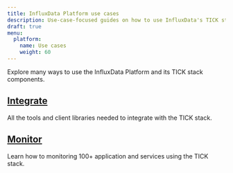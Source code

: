 ```yaml
---
title: InfluxData Platform use cases
description: Use-case-focused guides on how to use InfluxData's TICK stack to accomplish different tasks. 
draft: true
menu:
  platform:
    name: Use cases
    weight: 60
---
```


Explore many ways to use the InfluxData Platform and its TICK stack components.

## [Integrate](/platform/use-cases/integrate/)
All the tools and client libraries needed to integrate with the TICK stack.

## [Monitor](/platform/use-cases/monitor/)
Learn how to monitoring 100+ application and services using the TICK stack.


